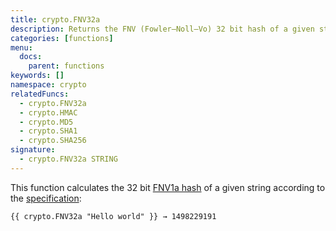 ```yaml
---
title: crypto.FNV32a
description: Returns the FNV (Fowler–Noll–Vo) 32 bit hash of a given string.
categories: [functions]
menu:
  docs:
    parent: functions
keywords: []
namespace: crypto
relatedFuncs:
  - crypto.FNV32a
  - crypto.HMAC
  - crypto.MD5
  - crypto.SHA1
  - crypto.SHA256
signature:
  - crypto.FNV32a STRING
---
```


This function calculates the 32 bit [FNV1a hash](https://en.wikipedia.org/wiki/Fowler%E2%80%93Noll%E2%80%93Vo_hash_function#FNV-1a_hash) of a given string according to the [specification](https://datatracker.ietf.org/doc/html/draft-eastlake-fnv-12):

```go-html-template
{{ crypto.FNV32a "Hello world" }} → 1498229191
```
